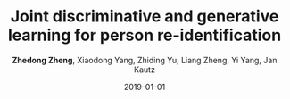 ---
title: "Joint discriminative and generative learning for person re-identification"
collection: publications
permalink: /publication/2019-01-01-Joint-discriminative-and-generative-learning-for-person-re-identification
date: 2019-01-01
doi: 
venue: 'CVPR'
paperurl: 'https://zdzheng.xyz/files/CVPR19.pdf'
code: 'https://github.com/NVlabs/DG-Net'
author: '<strong>Zhedong Zheng</strong>,  Xiaodong Yang,  Zhiding Yu,  Liang Zheng,  Yi Yang,  Jan Kautz'
citation: ' Zhedong Zheng,  Xiaodong Yang,  Zhiding Yu,  Liang Zheng,  Yi Yang,  Jan Kautz, &quot;Joint discriminative and generative learning for person re-identification.&quot; CVPR, 2019.'
pub_year: '2019'
bib: >
    ```bib
    @inproceedings{zheng2019joint,  <br\>    author = "Zheng, Zhedong and Yang, Xiaodong and Yu, Zhiding and Zheng, Liang and Yang, Yi and Kautz, Jan",  <br\>    title = "Joint discriminative and generative learning for person re-identification",  <br\>    booktitle = "CVPR",  <br\>    pages = "2138--2147",  <br\>    code = "https://github.com/NVlabs/DG-Net",  <br\>    url = "https://zdzheng.xyz/files/CVPR19.pdf",  <br\>    year = "2019"
    }
    ```

---